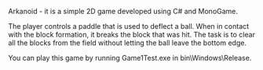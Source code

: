 Arkanoid - it is a simple 2D game developed using C# and MonoGame. 

The player controls a paddle that is used to deflect a ball. When in contact 
with the block formation, it breaks the block that was hit. The task is to clear
 all the blocks from the field without letting the ball leave the bottom edge. 

You can play this game by running Game1Test.exe in bin\Windows\Release. 

